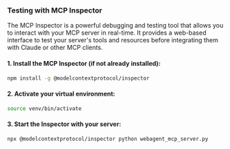 

### Testing with MCP Inspector

The MCP Inspector is a powerful debugging and testing tool that allows you to interact with your MCP server in real-time. It provides a web-based interface to test your server's tools and resources before integrating them with Claude or other MCP clients.

#### 1. Install the MCP Inspector (if not already installed):
```bash
npm install -g @modelcontextprotocol/inspector
```

#### 2. Activate your virtual environment:
```bash
source venv/bin/activate
```

#### 3. Start the Inspector with your server:
```bash
npx @modelcontextprotocol/inspector python webagent_mcp_server.py
```